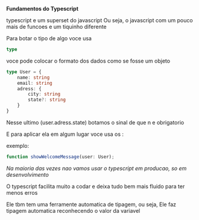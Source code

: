 **Fundamentos do Typescript**

typescript e um superset do javascript
Ou seja, o javascript com um pouco mais de funcoes e um tiquinho diferente

Para botar o tipo de algo voce usa

```ts
type
```

voce pode colocar o formato dos dados como se fosse um objeto
```ts
type User = {
    name: string
    email: string
    adress: {
        city: string
        state?: string
    }
}
```

Nesse ultimo (user.adress.state) botamos o sinal de que n e obrigatorio

E para aplicar ela em algum lugar voce usa os :

exemplo:

```ts
function showWelcomeMessage(user: User);
```

*Na maioria das vezes nao vamos usar o typescript em producao, so em desenvolvimento*


O typescript facilita muito a codar e deixa tudo bem mais fluido para ter menos erros

Ele tbm tem uma ferramente automatica de tipagem, ou seja, Ele faz tipagem automatica reconhecendo o valor da variavel